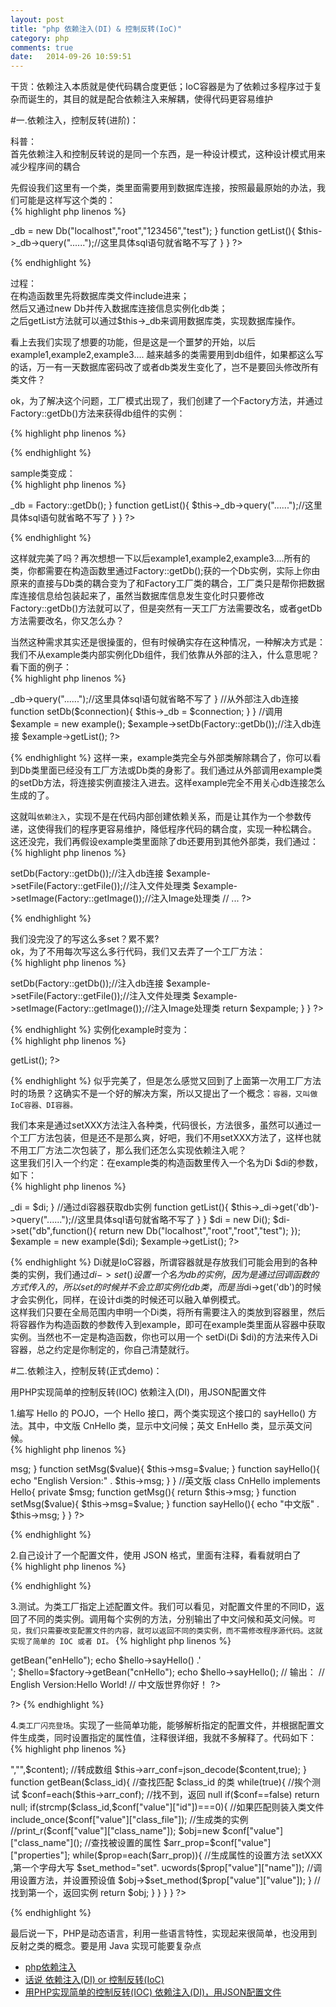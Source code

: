 ```yaml
---
layout: post
title: "php 依赖注入(DI) & 控制反转(IoC)"
category: php
comments: true
date:   2014-09-26 10:59:51
---
```


<span class="impor">干货：依赖注入本质就是使代码耦合度更低；IoC容器是为了依赖过多程序过于复杂而诞生的，其目的就是配合依赖注入来解耦，使得代码更容易维护</span>


#一.依赖注入，控制反转(进阶)：

科普：  
首先依赖注入和控制反转说的是同一个东西，是一种设计模式，这种设计模式用来减少程序间的耦合  

先假设我们这里有一个类，类里面需要用到数据库连接，按照最最原始的办法，我们可能是这样写这个类的：  
{% highlight php linenos %}
<?php
class example {
    
    private $_db;

    function __construct(){
        include "./Lib/Db.php";
        $this->_db = new Db("localhost","root","123456","test");
    }

    function getList(){
        $this->_db->query("......");//这里具体sql语句就省略不写了
    }
}
?>
{% endhighlight %}

过程：  
在构造函数里先将数据库类文件include进来；  
然后又通过new Db并传入数据库连接信息实例化db类；  
之后getList方法就可以通过$this->_db来调用数据库类，实现数据库操作。  

看上去我们实现了想要的功能，但是这是一个噩梦的开始，以后example1,example2,example3....  越来越多的类需要用到db组件，如果都这么写的话，万一有一天数据库密码改了或者db类发生变化了，岂不是要回头修改所有类文件？  

ok，为了解决这个问题，工厂模式出现了，我们创建了一个Factory方法，并通过Factory::getDb()方法来获得db组件的实例：  

{% highlight php linenos %}
<?php
class Factory {
    public static function getDb(){
        include "./Lib/Db.php";
        return new Db("localhost","root","123456","test");
    }
}
?>
{% endhighlight %}

sample类变成：  
{% highlight php linenos %}
<?php
class example {
    
    private $_db;

    function __construct(){
        $this->_db = Factory::getDb();
    }

    function getList(){
        $this->_db->query("......");//这里具体sql语句就省略不写了
    }
}
?>
{% endhighlight %}

这样就完美了吗？再次想想一下以后example1,example2,example3....所有的类，你都需要在构造函数里通过Factory::getDb();获的一个Db实例，实际上你由原来的直接与Db类的耦合变为了和Factory工厂类的耦合，工厂类只是帮你把数据库连接信息给包装起来了，虽然当数据库信息发生变化时只要修改Factory::getDb()方法就可以了，但是突然有一天工厂方法需要改名，或者getDb方法需要改名，你又怎么办？  

当然这种需求其实还是很操蛋的，但有时候确实存在这种情况，一种解决方式是：  
我们不从example类内部实例化Db组件，我们依靠从外部的注入，什么意思呢？看下面的例子：  
{% highlight php linenos %}
<?php
class example {
    private $_db;
    function getList(){
        $this->_db->query("......");//这里具体sql语句就省略不写了
    }
    //从外部注入db连接
    function setDb($connection){
        $this->_db = $connection;
    }
}

//调用
$example = new example();
$example->setDb(Factory::getDb());//注入db连接
$example->getList();
?>
{% endhighlight %}
这样一来，example类完全与外部类解除耦合了，你可以看到Db类里面已经没有工厂方法或Db类的身影了。我们通过从外部调用example类的setDb方法，将连接实例直接注入进去。这样example完全不用关心db连接怎么生成的了。  

这就叫`依赖注入`，实现不是在代码内部创建依赖关系，而是让其作为一个参数传递，这使得我们的程序更容易维护，降低程序代码的耦合度，实现一种松耦合。  
这还没完，我们再假设example类里面除了db还要用到其他外部类，我们通过：  
{% highlight php linenos %}
<?php
$example->setDb(Factory::getDb());//注入db连接
$example->setFile(Factory::getFile());//注入文件处理类
$example->setImage(Factory::getImage());//注入Image处理类
// ...
?>
{% endhighlight %}

我们没完没了的写这么多set？累不累?  
ok，为了不用每次写这么多行代码，我们又去弄了一个工厂方法：  
{% highlight php linenos %}
<?php
class Factory {
    public static function getExample(){
        $example = new example();
        $example->setDb(Factory::getDb());//注入db连接
        $example->setFile(Factory::getFile());//注入文件处理类
        $example->setImage(Factory::getImage());//注入Image处理类
        return $expample;
    }

}
?>
{% endhighlight %}
实例化example时变为：  
{% highlight php linenos %}
<?php
$example=Factory::getExample();
$example->getList();
?>
{% endhighlight %}
似乎完美了，但是怎么感觉又回到了上面第一次用工厂方法时的场景？这确实不是一个好的解决方案，所以又提出了一个概念：`容器，又叫做IoC容器、DI容器。`  

我们本来是通过setXXX方法注入各种类，代码很长，方法很多，虽然可以通过一个工厂方法包装，但是还不是那么爽，好吧，我们不用setXXX方法了，这样也就不用工厂方法二次包装了，那么我们还怎么实现依赖注入呢？  
这里我们引入一个约定：在example类的构造函数里传入一个名为Di $di的参数，如下：  
{% highlight php linenos %}
<?php
class example {
    private $_di;
    function __construct(Di &$di){
        $this->_di = $di;
    }
    //通过di容器获取db实例
    function getList(){
        $this->_di->get('db')->query("......");//这里具体sql语句就省略不写了
    }
}

$di = new Di();
$di->set("db",function(){
   return new Db("localhost","root","root","test"); 
});
$example = new example($di);
$example->getList();
?>
{% endhighlight %}
Di就是IoC容器，所谓容器就是存放我们可能会用到的各种类的实例，我们通过$di->set()设置一个名为db的实例，因为是通过回调函数的方式传入的，所以set的时候并不会立即实例化db类，而是当$di->get('db')的时候才会实例化，同样，在设计di类的时候还可以融入单例模式。  
这样我们只要在全局范围内申明一个Di类，将所有需要注入的类放到容器里，然后将容器作为构造函数的参数传入到example，即可在example类里面从容器中获取实例。当然也不一定是构造函数，你也可以用一个 setDi(Di $di)的方法来传入Di容器，总之约定是你制定的，你自己清楚就行。  


#二.依赖注入，控制反转(正式demo)：

用PHP实现简单的控制反转(IOC) 依赖注入(DI)，用JSON配置文件  

1.编写 Hello 的 POJO，一个 Hello 接口，两个类实现这个接口的 sayHello() 方法。其中，中文版 CnHello 类，显示中文问候；英文 EnHello 类，显示英文问候。  
{% highlight php linenos %}
<?php
// Hello.php
/**
 * @author zoushuai
 */
interface Hello {
    public function sayHello();
}

//中文版
class EnHello implements Hello{
    private  $msg;

    function getMsg(){
        return $this->msg;
    }

    function setMsg($value){
        $this->msg=$value;
    }
    
    function sayHello(){
        echo "English Version:" . $this->msg;
    }
}

//英文版
class CnHello implements Hello{
    private  $msg;

    function getMsg(){
        return $this->msg;
    }

    function setMsg($value){
        $this->msg=$value;
    }

    function sayHello(){
        echo "中文版" . $this->msg;
    }
}
?>
{% endhighlight %}

2.自己设计了一个配置文件，使用 JSON 格式，里面有注释，看看就明白了  
{% highlight php linenos %}
<?php
//备注使用双反斜杆
[
    //英文版配置
    {
        //类ID，方便工厂查找
        "id": "enHello",

        //类名
        "class_name":"EnHello",

        //类文件
        "class_file":"Hello.php",

        //属性设置
        "properties":[
            {
                "name":"msg",
                "value":"Hello World!"
            }
        ]
    },

    //中文版配置
    {
        "id": "cnHello",
        "class_name":"CnHello",
        "class_file":"Hello.php",
        "properties":[
            {
                "name":"msg",
                "value":"世界你好！"
            }
        ]
    }
]
?>
{% endhighlight %}

3.测试。为类工厂指定上述配置文件。我们可以看见，对配置文件里的不同ID，返回了不同的类实例。调用每个实例的方法，分别输出了中文问候和英文问候。`可见，我们只需要改变配置文件的内容，就可以返回不同的类实例，而不需修改程序源代码。这就实现了简单的 IOC 或者 DI。`
{% highlight php linenos %}
<?php
// test.php
include_once("ClassFactory.php");
$factory = new ClassFactory("config.json");

$hello=$factory->getBean("enHello");
echo $hello->sayHello() .'<br>';

$hello=$factory->getBean("cnHello");
echo $hello->sayHello();

// 输出：
// English Version:Hello World!
// 中文版世界你好！
?>
?>
{% endhighlight %}

4.`类工厂闪亮登场`。实现了一些简单功能，能够解析指定的配置文件，并根据配置文件生成类，同时设置指定的属性值，注释很详细，我就不多解释了。代码如下：
{% highlight php linenos %}
<?php
// ClassFactory.php
/**
 * @author zoushuai
 */

class ClassFactory {
    private $arr_conf;

    function ClassFactory($config_file){
        //读取配置文件内容
        $handle = fopen($config_file, r);
        $content = fread($handle, filesize($config_file));
        fclose($handle);

        //去除注释
        $content=preg_replace("<\/\/.*?\s>","",$content);

        //转成数组
        $this->arr_conf=json_decode($content,true);
    }

     function getBean($class_id){
        //查找匹配 $class_id 的类
        while(true){
            //挨个测试
            $conf=each($this->arr_conf);

            //找不到，返回 null
            if($conf==false) return null;

            if(strcmp($class_id,$conf["value"]["id"])===0){

                //如果匹配则装入类文件
                include_once($conf["value"]["class_file"]);

                //生成类的实例
                //print_r($conf["value"]["class_name"]);
                $obj=new $conf["value"]["class_name"]();

                //查找被设置的属性
                $arr_prop=$conf["value"]["properties"];
                while($prop=each($arr_prop)){
                    //生成属性的设置方法 setXXX ,第一个字母大写
                    $set_method="set". ucwords($prop["value"]["name"]);

                    //调用设置方法，并设置预设值
                    $obj->$set_method($prop["value"]["value"]);
                }

                //找到第一个，返回实例
                return $obj;
            }
        }
    }
}
?>
{% endhighlight %}

最后说一下，PHP是动态语言，利用一些语言特性，实现起来很简单，也没用到反射之类的概念。要是用 Java 实现可能要复杂点  



- [php依赖注入](http://www.yuansir-web.com/2014/03/20/%E7%90%86%E8%A7%A3php-%E4%BE%9D%E8%B5%96%E6%B3%A8%E5%85%A5laravel-ioc%E5%AE%B9%E5%99%A8/)
- [话说 依赖注入(DI) or 控制反转(IoC)](http://www.thinkphp.cn/topic/12180.html)
- [用PHP实现简单的控制反转(IOC) 依赖注入(DI)，用JSON配置文件](http://www.blogjava.net/myqiao/archive/2009/05/01/268454.html)
